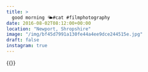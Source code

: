 ```yaml
---
title: >
  good morning 🌤#cat #filmphotography
date: 2016-08-02T08:12:00+00:00
location: "Newport, Shropshire"
image: "/img/bf45d7991a130fe44a4ee9dce244515e.jpg"
draft: false
instagram: true
---
```


{{<photo src="/img/bf45d7991a130fe44a4ee9dce244515e.jpg">}}
